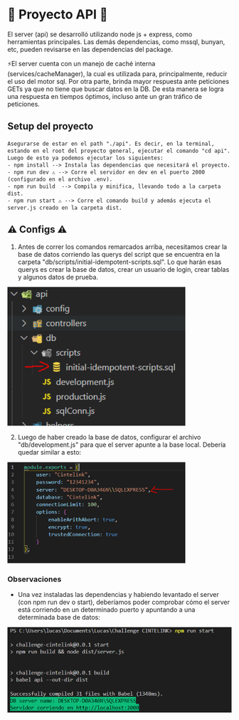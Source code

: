 # 📡 Proyecto API 📡
El server (api) se desarrolló utilizando node js + express, como herramientas principales.
Las demás dependencias, como mssql, bunyan, etc, pueden revisarse en las dependencias del package.

⚡El server cuenta con un manejo de caché interna (services/cacheManager), la cual es utilizada para, principalmente, reducir el uso del motor sql.
Por otra parte, brinda mayor respuesta ante peticiones GETs ya que no tiene que buscar datos en la DB.
De esta manera se logra una respuesta en tiempos óptimos, incluso ante un gran tráfico de peticiones.

## Setup del proyecto
```
Asegurarse de estar en el path "./api". Es decir, en la terminal, estando en el root del proyecto general, ejecutar el comando "cd api". Luego de esto ya podemos ejecutar los siguientes:
- npm install --> Instala las dependencias que necesitará el proyecto.
- npm run dev ⚠ --> Corre el servidor en dev en el puerto 2000 (configurado en el archivo .env).
- npm run build  --> Compila y minifica, llevando todo a la carpeta dist.
- npm run start ⚠ --> Corre el comando build y además ejecuta el server.js creado en la carpeta dist.
```

## ⚠ Configs ⚠
1. Antes de correr los comandos remarcados arriba, necesitamos crear la base de datos corriendo las querys del script que se encuentra en la carpeta "db/scripts/initial-idempotent-scripts.sql". Lo que harán esas querys es crear la base de datos, crear un usuario de login, crear tablas y algunos datos de prueba.
<img alt="Lucas Jappert's LinkedIN" width="400px" src="https://github.com/LucasJappert/lucasjappert/blob/main/images/img5.PNG" />

2. Luego de haber creado la base de datos, configurar el archivo "db/development.js" para que el server apunte a la base local. Debería quedar similar a esto:
<img alt="Lucas Jappert's LinkedIN" width="400px" src="https://github.com/LucasJappert/lucasjappert/blob/main/images/img6.PNG" />


### Observaciones
- Una vez instaladas las dependencias y habiendo levantado el server (con npm run dev o start), deberíamos poder comprobar cómo el server está corriendo en un determinado puerto y apuntando a una determinada base de datos:
<img alt="Lucas Jappert's LinkedIN" width="600px" src="https://github.com/LucasJappert/lucasjappert/blob/main/images/img4.PNG" />
